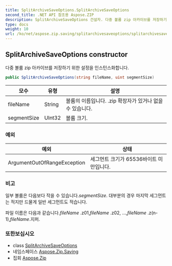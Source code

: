 ```yaml
---
title: SplitArchiveSaveOptions.SplitArchiveSaveOptions
second_title: .NET API 참조용 Aspose.ZIP
description: SplitArchiveSaveOptions 건설자. 다중 볼륨 zip 아카이브를 저장하기 위한 설정을 인스턴스화합니다.
type: docs
weight: 10
url: /ko/net/aspose.zip.saving/splitarchivesaveoptions/splitarchivesaveoptions/
---
```

## SplitArchiveSaveOptions constructor

다중 볼륨 zip 아카이브를 저장하기 위한 설정을 인스턴스화합니다.

```csharp
public SplitArchiveSaveOptions(string fileName, uint segmentSize)
```

| 모수 | 유형 | 설명 |
| --- | --- | --- |
| fileName | String | 볼륨의 이름입니다. .zip 확장자가 있거나 없을 수 있습니다. |
| segmentSize | UInt32 | 볼륨 크기. |

### 예외

| 예외 | 상태 |
| --- | --- |
| ArgumentOutOfRangeException | 세그먼트 크기가 65536바이트 미만입니다. |

### 비고

일부 볼륨은 다음보다 작을 수 있습니다.*segmentSize*. 대부분의 경우 마지막 세그먼트는 적지만 드물게 일반 세그먼트도 적습니다.

파일 이름은 다음과 같습니다.*fileName* .z01,*fileName* .z02, ...,*fileName* .z(n-1),*fileName*.지퍼.

### 또한보십시오

* class [SplitArchiveSaveOptions](../)
* 네임스페이스 [Aspose.Zip.Saving](../../splitarchivesaveoptions/)
* 집회 [Aspose.Zip](../../../)


